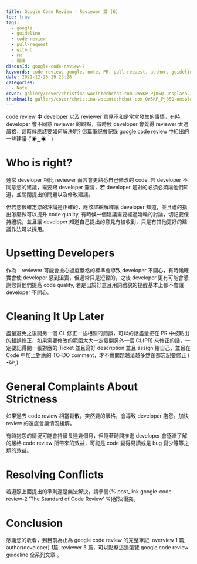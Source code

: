 ```yaml
---
title: Google Code Review - Reviewer 篇 (6)
toc: true
tags:
  - google
  - guideline
  - code-review
  - pull-request
  - github
  - PR
  - 翻譯
disqusId: google-code-review-7
keywords: code review, google, note, PR, pull-request, author, guideline, 翻譯, 筆記, 中文
date: 2021-12-25 19:23:28
categories:
  - Note
cover: gallery/cover/christina-wocintechchat-com-OW5KP_Pj85Q-unsplash.jpg
thumbnail: gallery/cover/christina-wocintechchat-com-OW5KP_Pj85Q-unsplash.jpg
---
```


code review 中 developer 以及 reviewer 意見不和是常常發生的事情，有時 developer 會不同意 reviewer 的觀點，有時候 developer 會覺得 reviewer 太過嚴格，這時候應該要如何解決呢?  這篇筆記會記錄 google code review 中給出的一些建議 (´◉‿◉｀) 


# Who is right?
通常 developer 相比 reviewer 而言會更熟悉自己修改的 code, 若 developer 不同意您的建議，需要跟 developer 釐清，若 developer 是對的必須必須讓他們知道，並關閉提出的問題以及修改建議。

但若您很確定您的評論是正確的，應該詳細解釋讓 developer 知道，並且禮的指出怎麼做可以提升 code quality, 有時候一個建議需要經過幾輪的討論，切記要保持禮貌，並且讓 developer 知道自己提出的意見有被收到，只是有其他更好的建議作法可以採用。

# Upsetting Developers
作為　reviewer 可能會擔心過度嚴格的標準會導致 developer 不開心，有時候確實會使 developer 感到沮喪，但通常只是短暫的，之後 developer 更有可能會感謝您幫他們提高 code quality, 若是出於好意且用詞禮貌的提醒基本上都不會讓 developer 不開心。

# Cleaning It Up Later
盡量避免之後開另一個 CL 修正一些相關的錯誤，可以的話盡量把在 PR 中被點出的錯誤修正，如果需要修改的範圍太大一定要開另外一個 CL(PR) 來修正的話，一定要記得開一張對應的 Ticket 並且寫好 description 並且 assign 給自己，並且在 Code 中加上對應的 TO-DO comment，才不會問題越滾越多然後都忘記要修正 ( •́ω•̩̥̀ )

# General Complaints About Strictness
如果過去 code review 相當鬆散，突然變的嚴格，會導致 developer 抱怨。加快 review 的速度會讓情況緩解。

有時抱怨的情況可能會持續長達幾個月，但隨著時間推進 developer 會逐漸了解的嚴格 code review  所帶來的效益，可能是 code 變得易讀或是 bug 變少等等之類的效益。

# Resolving Conflicts
若遵照上面提出的準則還是無法解決，請參閱{% post_link  google-code-review-2 'The Standard of Code Review' %}解決衝突。

# Conclusion 
感謝您的收看，到目前為止為 google code review 的完整筆記, overview 1 篇, author(developer) 1篇, reviewer 5 篇，可以點擊這邊瀏覽 google code review guideline 全系列文章 。